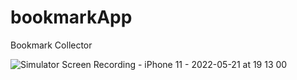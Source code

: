 # bookmarkApp
Bookmark Collector



![Simulator Screen Recording - iPhone 11 - 2022-05-21 at 19 13 00](https://user-images.githubusercontent.com/92183371/169655914-9fff649b-997f-4b28-878d-ee078d97cf3b.gif)
